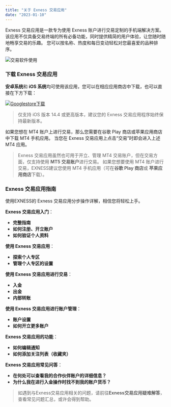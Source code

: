 ```yaml
---
title: "关于 Exness 交易应用"
date: "2023-01-10"
---
```


Exness 交易应用是一款专为使用 Exness 账户进行交易定制的手机端解决方案。 该应用不仅具备交易终端的所有必备功能，同时提供精简的用户体验，让您随时随地畅享交易的乐趣。 您可以按名称、热度和每日变动轻松对您最喜爱的品种排序。

![交易软件使用](https://get.exness.help/hc/article_attachments/6034850310940/CSVP-4195-ZH.gif)

### 下载 Exness 交易应用

**安卓系统**和 **iOS 系统**均可使用该应用，您可以在相应应用商店中下载，也可以直接在下方下载：

 [![Googlestore下载](https://get.exness.help/hc/article_attachments/4402995907730/Download-on-App_Store_ZH.png)](https://play.google.com/store/apps/details?id=com.exness.android.pa&hl=en&gl=US)

> 仅支持 iOS 版本 14.4 或更高版本，建议您的 Exness 交易应用程序始终保持最新版本。

如果您想在 MT4 账户上进行交易，那么您需要在谷歌 Play 商店或苹果应用商店中下载 MT4 手机应用。 当您在 Exness 交易应用上点击“交易”时即会进入上述 MT4 应用。

> Exness 交易应用虽然也可用于开立、管理 MT4 交易账户，但在交易方面，仅支持使用 **MT5 交易账户**进行交易。 如果您想要使用 MT4 账户进行交易，EXNESS建议您使用 MT4 手机应用（可在**谷歌 Play 商店**或 **苹果应用商店**下载）。

### Exness 交易应用指南

使用EXNESS的 Exness 交易应用分步操作详解，相信您将轻松上手。

**Exness 交易应用入门**：

- **完整指南**
- **如何注册、开立账户**
- **如何验证个人资料**

**使用 Exness 交易应用**：

- **探索个人专区**
- **管理个人专区的设置**

**使用 Exness 交易应用进行交易**：

- **入金**
- **出金**
- **内部转账**

**使用 Exness 交易应用进行账户管理**：

- **账户设置**
- **如何开立更多账户**

**Exness 交易应用的功能**：

- **如何编辑通知**
- **如何添加关注列表（收藏夹）**

**Exness 交易应用常见问答**：

- **在何处可以查看我的合作伙伴账户的详细信息？**
- **为什么我在进行入金操作时找不到我的账户货币？**

> 如遇到与Exness交易应用相关的问题，请前往**Exness交易应用疑难解答**，查看常见问题汇总，或许会得到帮助。

